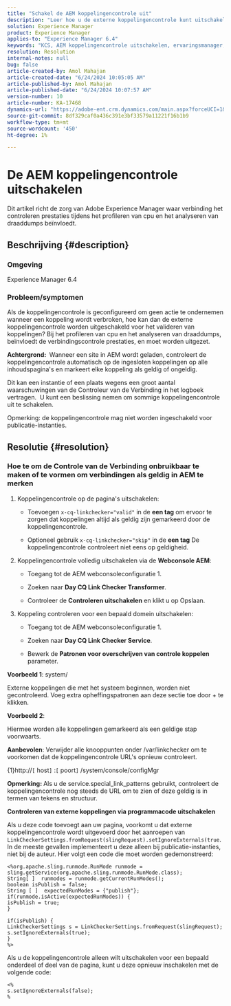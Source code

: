 ```yaml
---
title: "Schakel de AEM koppelingencontrole uit"
description: "Leer hoe u de externe koppelingencontrole kunt uitschakelen voor het valideren van koppelingen in Adobe Experience Manager (AEM)."
solution: Experience Manager
product: Experience Manager
applies-to: "Experience Manager 6.4"
keywords: "KCS, AEM koppelingencontrole uitschakelen, ervaringsmanager, AEM, Experience Manager"
resolution: Resolution
internal-notes: null
bug: false
article-created-by: Amol Mahajan
article-created-date: "6/24/2024 10:05:05 AM"
article-published-by: Amol Mahajan
article-published-date: "6/24/2024 10:07:57 AM"
version-number: 10
article-number: KA-17468
dynamics-url: "https://adobe-ent.crm.dynamics.com/main.aspx?forceUCI=1&pagetype=entityrecord&etn=knowledgearticle&id=9c53ab35-1132-ef11-840a-6045bd02de5c"
source-git-commit: 8df329caf0a436c391e3bf33579a11221f16b1b9
workflow-type: tm+mt
source-wordcount: '450'
ht-degree: 1%

---
```


# De AEM koppelingencontrole uitschakelen


Dit artikel richt de zorg van Adobe Experience Manager waar verbinding het controleren prestaties tijdens het profileren van cpu en het analyseren van draaddumps beïnvloedt.

## Beschrijving {#description}


### <b>Omgeving</b>

Experience Manager 6.4

### <b>Probleem/symptomen</b>

Als de koppelingencontrole is geconfigureerd om geen actie te ondernemen wanneer een koppeling wordt verbroken, hoe kan dan de externe koppelingencontrole worden uitgeschakeld voor het valideren van koppelingen? Bij het profileren van cpu en het analyseren van draaddumps, beïnvloedt de verbindingscontrole prestaties, en moet worden uitgezet.

<b>Achtergrond: </b> Wanneer een site in AEM wordt geladen, controleert de koppelingencontrole automatisch op de ingesloten koppelingen op alle inhoudspagina&#39;s en markeert elke koppeling als geldig of ongeldig.

Dit kan een instantie of een plaats wegens een groot aantal waarschuwingen van de Controleur van de Verbinding in het logboek vertragen.  U kunt een beslissing nemen om sommige koppelingencontrole uit te schakelen.

Opmerking: de koppelingencontrole mag niet worden ingeschakeld voor publicatie-instanties.


## Resolutie {#resolution}


### Hoe te om de Controle van de Verbinding onbruikbaar te maken of te vormen om verbindingen als geldig in AEM te merken

1. Koppelingencontrole op de pagina&#39;s uitschakelen:

   - Toevoegen `x-cq-linkchecker="valid"` in de <b>een tag</b> om ervoor te zorgen dat koppelingen altijd als geldig zijn gemarkeerd door de koppelingencontrole.


   - Optioneel gebruik `x-cq-linkchecker="skip"` in de <b>een tag</b> De koppelingencontrole controleert niet eens op geldigheid.
2. Koppelingencontrole volledig uitschakelen via de <b>Webconsole AEM</b>:
   - Toegang tot de AEM webconsoleconfiguratie 1.


   - Zoeken naar <b>Day CQ Link Checker Transformer</b>.


   - Controleer de <b>Controleren uitschakelen</b> en klikt u op Opslaan.
3. Koppeling controleren voor een bepaald domein uitschakelen:
   - Toegang tot de AEM webconsoleconfiguratie 1.


   - Zoeken naar <b>Day CQ Link Checker Service</b>.


   - Bewerk de <b>Patronen voor overschrijven van controle koppelen</b> parameter.


<b>Voorbeeld 1</b>: system/

Externe koppelingen die met het systeem beginnen, worden niet gecontroleerd. Voeg extra opheffingspatronen aan deze sectie toe door + te klikken.

<b>Voorbeeld 2</b>:

Hiermee worden alle koppelingen gemarkeerd als een geldige stap voorwaarts.

<b>Aanbevolen</b>: Verwijder alle knooppunten onder /var/linkchecker om te voorkomen dat de koppelingencontrole URL&#39;s opnieuw controleert.

{1}http://`[` host`]` :`[` poort`]` /system/console/configMgr

<b>Opmerking: </b>Als u de service.special_link_patterns gebruikt, controleert de koppelingencontrole nog steeds de URL om te zien of deze geldig is in termen van tekens en structuur.

<b>Controleren van externe koppelingen via programmacode uitschakelen</b>

Als u deze code toevoegt aan uw pagina, voorkomt u dat externe koppelingencontrole wordt uitgevoerd door het aanroepen van `LinkCheckerSettings.fromRequest(slingRequest).setIgnoreExternals(true`. In de meeste gevallen implementeert u deze alleen bij publicatie-instanties, niet bij de auteur. Hier volgt een code die moet worden gedemonstreerd:




```
<%org.apache.sling.runmode.RunMode runmode = sling.getService(org.apache.sling.runmode.RunMode.class);
String[ ]  runmodes = runmode.getCurrentRunModes();
boolean isPublish = false;
String [ ]  expectedRunModes = {"publish"};
if(runmode.isActive(expectedRunModes)) {
isPublish = true;
}

if(isPublish) {
LinkCheckerSettings s = LinkCheckerSettings.fromRequest(slingRequest);
s.setIgnoreExternals(true);
}
%>
```




Als u de koppelingencontrole alleen wilt uitschakelen voor een bepaald onderdeel of deel van de pagina, kunt u deze opnieuw inschakelen met de volgende code:


```
<%
s.setIgnoreExternals(false);
%
```

